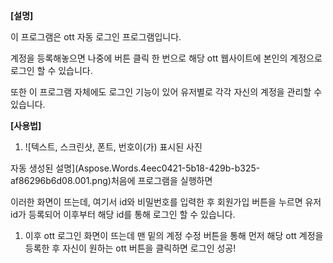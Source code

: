 ﻿**[설명]**

이 프로그램은 ott 자동 로그인 프로그램입니다.

계정을 등록해놓으면 나중에 버튼 클릭 한 번으로 해당 ott 웹사이트에 본인의 계정으로 로그인 할 수 있습니다.

또한 이 프로그램 자체에도 로그인 기능이 있어 유저별로 각각 자신의 계정을 관리할 수 있습니다.

**[사용법]**

1. ![텍스트, 스크린샷, 폰트, 번호이(가) 표시된 사진

자동 생성된 설명](Aspose.Words.4eec0421-5b18-429b-b325-af86296b6d08.001.png)처음에 프로그램을 실행하면

이러한 화면이 뜨는데, 여기서 id와 비밀번호를 입력한 후 회원가입 버튼을 누르면 유저 id가 등록되어 이후부터 해당 id를 통해 로그인 할 수 있습니다.

1. 이후 ott 로그인 화면이 뜨는데 맨 밑의 계정 수정 버튼을 통해 먼저 해당 ott 계정을 등록한 후 자신이 원하는 ott 버튼을 클릭하면 로그인 성공!
